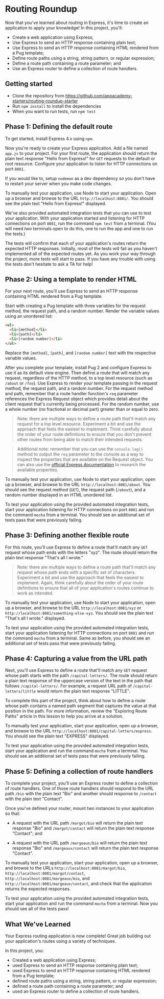 # Routing Roundup

Now that you've learned about routing in Express, it's time to create an
application to apply your knowledge! In this project, you'll:

* Create a web application using Express;
* Use Express to send an HTTP response containing plain text;
* Use Express to send an HTTP response containing HTML rendered from a Pug
  template;
* Define route paths using a string, string pattern, or regular expression;
* Define a route path containing a route parameter; and
* Use an Express router to define a collection of route handlers.

## Getting started

* Clone the repository from
  https://github.com/appacademy-starters/routing-roundup-starter
* Run `npm install` to install the dependencies
* When you want to run tests, run `npm test`

## Phase 1: Defining the default route

To get started, install Express 4.x using `npm`.

Now you're ready to create your Express application. Add a file named `app.js`
to your project. For your first route, the application should return the plain
text response "Hello from Express!" for `GET` requests to the default or root
resource. Configure your application to listen for HTTP connections on port
`8081`.

If you would like to, setup `nodemon` as a dev dependency so you don't have to
restart your server when you make code changes.

To manually test your application, use Node to start your application. Open up a
browser and browse to the URL `http://localhost:8081/`. You should see the plain
text "Hello from Express!" displayed.

We've also provided automated integration tests that you can use to test your
application.  With your application started and listening for HTTP connections
on port `8081`, run the command `npm test` from a terminal. (You will need _two_
terminals open to do this, one to run the app and one to run the tests.)

The tests will confirm that each of your application's routes return the
expected HTTP responses. Initially, most of the tests will fail as you haven't
implemented all of the expected routes yet. As you work your way through the
project, more tests will start to pass. If you have any trouble with using the
tests don't hesitate to ask a TA for help!

## Phase 2: Using a template to render HTML

For your next route, you'll use Express to send an HTTP response containing HTML
rendered from a Pug template.

Start with creating a Pug template with three variables for the request method,
the request path, and a random number. Render the variable values using an
unordered list:

```html
<ul>
  <li>[method]</li>
  <li>[path]</li>
  <li>[random number]</li>
</ul>
```

Replace the `[method]`, `[path]`, and `[random number]` text with the respective
variable values.

After you complete your template, install Pug 2 and configure Express to use it
as its default view engine. Then define a route that will match any request,
regardless of the HTTP method, to a top level resource (such as `/about` or
`/foo`). Use Express to render your template passing in the request method, the
request path, and a random number. For the request method and path, remember
that a route handler function's `req` parameter references the Express Request
object which provides detail about the client request that's currently being
processed. For the random number, use a whole number (no fractional or decimal
part) greater than or equal to zero.

> Note: there are multiple ways to define a route path that'll match any request
> for a top level resource. Experiment a bit and use the approach that feels the
> easiest to implement. Think carefully about the order of your route
> definitions to ensure that you don't prevent other routes from being able to
> match their intended requests.

> Additional note: remember that you can use the `console.log()` method to
> output the `req` parameter to the console as a way to inspect the properties
> that are available on the Request object. You can also use the [official
> Express documentation][express docs request object] to research the available
> properties.

To manually test your application, use Node to start your application, open up a
browser, and browse to the URL `http://localhost:8081/about`. You should see the
request method (`GET`), the request path (`/about`), and a random number
displayed in an HTML unordered list.

To test your application using the provided automated integration tests, start
your application listening for HTTP connections on port `8081` and run the
command `mocha` from a terminal. You should see an additional set of tests pass
that were previously failing.

## Phase 3: Defining another flexible route

For this route, you'll use Express to define a route that'll match any `GET`
request whose path ends with the letters "xyz". The route should return the
plain text response "That's all I wrote."

> Note: there are multiple ways to define a route path that'll match any request
> whose path ends with a specific set of characters. Experiment a bit and use
> the approach that feels the easiest to implement. Again, think carefully about
> the order of your route definitions to ensure that all of your application's
> routes continue to work as intended.

To manually test your application, use Node to start your application, open up a
browser, and browse to the URL `http://localhost:8081/xyz` or
`http://localhost:8081/something-else-xyz`. You should see the plain text
"That's all I wrote." displayed.

To test your application using the provided automated integration tests, start
your application listening for HTTP connections on port `8081` and run the
command `mocha` from a terminal. Same as before, you should see an additional
set of tests pass that were previously failing.

## Phase 4: Capturing a value from the URL path

Next, you'll use Express to define a route that'll match any `GET` request whose
path starts with the path `/capital-letters/`. The route should return a plain
text response of the uppercase version of the text in the path that follows
`/capital-letters/`. For example, a request URL path of
`/capital-letters/little` would return the plain text response "LITTLE".

To complete this part of the project, think about how to define a route whose
path contains a named path segment that captures the value at that position in
the path. For more information, review the "Exploring Route Paths" article in
this lesson to help you arrive at a solution.

To manually test your application, start your application, open up a browser,
and browse to the URL `http://localhost:8081/capital-letters/express`. You
should see the plain text "EXPRESS" displayed.

To test your application using the provided automated integration tests, start
your application and run the command `mocha` from a terminal. You should see an
additional set of tests pass that were previously failing.

## Phase 5: Defining a collection of route handlers

To complete your project, you'll use an Express router to define a collection of
route handlers. One of those route handlers should respond to the URL path
`/bio` with the plain text "Bio" and another should response to `/contact` with
the plain text "Contact".

Once you've defined your router, mount two instances to your application so
that:

* A request with the URL path `/margot/bio` will return the plain text response
  "Bio" and `/margot/contact` will return the plain text response "Contact"; and

* A request with the URL path `/margeaux/bio` will return the plain text
  response "Bio" and `/margeaux/contact` will return the plain text response
  "Contact".

To manually test your application, start your application, open up a browser,
and browse to the URLs `http://localhost:8081/margot/bio`,
`http://localhost:8081/margot/contact`, `http://localhost:8081/margeaux/bio`,
and `http://localhost:8081/margeaux/contact`, and check that the application
returns the expected responses.

To test your application using the provided automated integration tests, start
your application and run the command `mocha` from a terminal. Now you should see
all of the tests pass!

## What We've Learned

Your Express routing application is now complete! Great job building out your
application's routes using a variety of techniques.

In this project, you:

* Created a web application using Express;
* used Express to send an HTTP response containing plain text;
* used Express to send an HTTP response containing HTML rendered from a Pug
  template;
* defined route paths using a string, string pattern, or regular expression;
* defined a route path containing a route parameter; and
* used an Express router to define a collection of route handlers.

[express docs request object]: https://expressjs.com/en/4x/api.html#req
